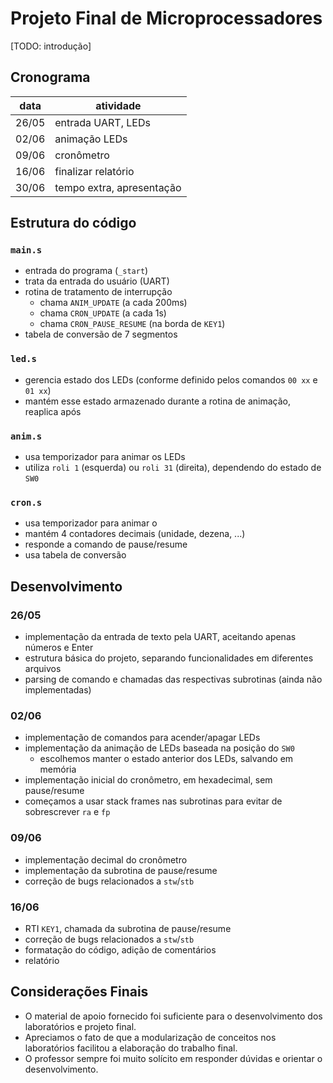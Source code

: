 # Projeto Final de Microprocessadores

[TODO: introdução]

## Cronograma

| data  | atividade |
| ----- | --------- |
| 26/05 | entrada UART, LEDs |
| 02/06 | animação LEDs |
| 09/06 | cronômetro |
| 16/06 | finalizar relatório |
| 30/06 | tempo extra, apresentação |

## Estrutura do código

### `main.s`
- entrada do programa (`_start`)
- trata da entrada do usuário (UART)
- rotina de tratamento de interrupção
  - chama `ANIM_UPDATE` (a cada 200ms)
  - chama `CRON_UPDATE` (a cada 1s)
  - chama `CRON_PAUSE_RESUME` (na borda de `KEY1`)
- tabela de conversão de 7 segmentos


### `led.s`
- gerencia estado dos LEDs (conforme definido pelos comandos `00 xx` e `01 xx`)
- mantém esse estado armazenado durante a rotina de animação, reaplica após

### `anim.s`
- usa temporizador para animar os LEDs
- utiliza `roli 1` (esquerda) ou `roli 31` (direita), dependendo do estado de `SW0`

### `cron.s`
- usa temporizador para animar o 
- mantém 4 contadores decimais (unidade, dezena, ...)
- responde a comando de pause/resume
- usa tabela de conversão


## Desenvolvimento

### 26/05

- implementação da entrada de texto pela UART, aceitando apenas números e Enter
- estrutura básica do projeto, separando funcionalidades em diferentes arquivos
- parsing de comando e chamadas das respectivas subrotinas (ainda não implementadas)

### 02/06

- implementação de comandos para acender/apagar LEDs
- implementação da animação de LEDs baseada na posição do `SW0`
  - escolhemos manter o estado anterior dos LEDs, salvando em memória
- implementação inicial do cronômetro, em hexadecimal, sem pause/resume
- começamos a usar stack frames nas subrotinas para evitar de sobrescrever `ra` e `fp`

### 09/06

- implementação decimal do cronômetro
- implementação da subrotina de pause/resume
- correção de bugs relacionados a `stw`/`stb`

### 16/06

- RTI `KEY1`, chamada da subrotina de pause/resume
- correção de bugs relacionados a `stw`/`stb`
- formatação do código, adição de comentários
- relatório

## Considerações Finais

- O material de apoio fornecido foi suficiente para o desenvolvimento dos laboratórios e projeto final.
- Apreciamos o fato de que a modularização de conceitos nos laboratórios facilitou a elaboração do trabalho final.
- O professor sempre foi muito solícito em responder dúvidas e orientar o desenvolvimento.

